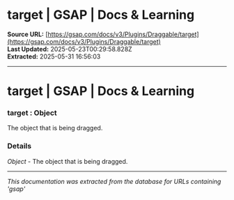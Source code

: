# target | GSAP | Docs & Learning

**Source URL:** [https://gsap.com/docs/v3/Plugins/Draggable/target](https://gsap.com/docs/v3/Plugins/Draggable/target)  
**Last Updated:** 2025-05-23T00:29:58.828Z  
**Extracted:** 2025-05-31 16:56:03

---

# target | GSAP | Docs & Learning

### target : Object

The object that is being dragged.

### Details[​](#details "Direct link to Details")

_Object_ - The object that is being dragged.

---

*This documentation was extracted from the database for URLs containing 'gsap'*
